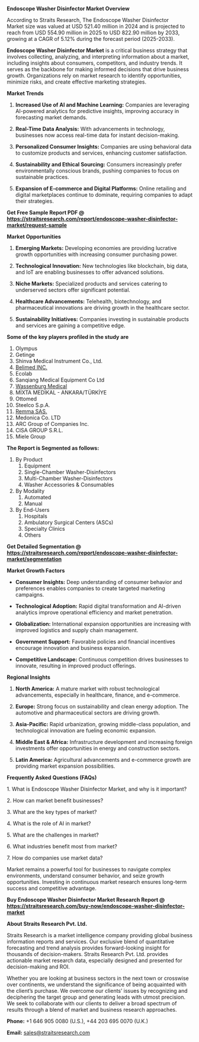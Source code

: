 <p><strong>Endoscope Washer Disinfector Market Overview</strong></p>
<p>According to Straits Research, The Endoscope Washer Disinfector Market size was valued at USD 521.40 million in 2024 and is projected to reach from USD 554.90 million in 2025 to USD 822.90 million by 2033, growing at a CAGR of 5.12% during the forecast period (2025-2033).</p>
<p><strong>Endoscope Washer Disinfector Market</strong> is a critical business strategy that involves collecting, analyzing, and interpreting information about a market, including insights about consumers, competitors, and industry trends. It serves as the backbone for making informed decisions that drive business growth. Organizations rely on market research to identify opportunities, minimize risks, and create effective marketing strategies.</p>
<p><strong>Market Trends</strong></p>
<ol>
<li>
<p><strong>Increased Use of AI and Machine Learning:</strong> Companies are leveraging AI-powered analytics for predictive insights, improving accuracy in forecasting market demands.</p>
</li>
<li>
<p><strong>Real-Time Data Analysis:</strong> With advancements in technology, businesses now access real-time data for instant decision-making.</p>
</li>
<li>
<p><strong>Personalized Consumer Insights:</strong> Companies are using behavioral data to customize products and services, enhancing customer satisfaction.</p>
</li>
<li>
<p><strong>Sustainability and Ethical Sourcing:</strong> Consumers increasingly prefer environmentally conscious brands, pushing companies to focus on sustainable practices.</p>
</li>
<li>
<p><strong>Expansion of E-commerce and Digital Platforms:</strong> Online retailing and digital marketplaces continue to dominate, requiring companies to adapt their strategies.</p>
</li>
</ol>
<p><strong>Get Free Sample Report PDF @ <a href=https://straitsresearch.com/report/endoscope-washer-disinfector-market/request-sample>https://straitsresearch.com/report/endoscope-washer-disinfector-market/request-sample</a></strong></p>
<p><strong>Market Opportunities</strong></p>
<ol>
<li>
<p><strong>Emerging Markets:</strong> Developing economies are providing lucrative growth opportunities with increasing consumer purchasing power.</p>
</li>
<li>
<p><strong>Technological Innovation:</strong> New technologies like blockchain, big data, and IoT are enabling businesses to offer advanced solutions.</p>
</li>
<li>
<p><strong>Niche Markets:</strong> Specialized products and services catering to underserved sectors offer significant potential.</p>
</li>
<li>
<p><strong>Healthcare Advancements:</strong> Telehealth, biotechnology, and pharmaceutical innovations are driving growth in the healthcare sector.</p>
</li>
<li>
<p><strong>Sustainability Initiatives:</strong> Companies investing in sustainable products and services are gaining a competitive edge.</p>
</li>
</ol>
<div>
<div><strong>Some of the key players profiled in the study are</strong></div>
</div>
<p><ol>
<li>Olympus</li>
<li>Getinge</li>
<li>Shinva Medical Instrument Co., Ltd.&nbsp;</li>
<li><a href=""https://www.belimed.com/"" target=""_blank"" rel=""noopener"">Belimed INC.</a></li>
<li>Ecolab&nbsp;</li>
<li>Sanqiang Medical Equipment Co Ltd</li>
<li><a href=""https://www.wassenburgmedical.com/"" target=""_blank"" rel=""noopener"">Wassenburg Medical</a></li>
<li>MİXTA MEDİKAL - ANKARA/T&Uuml;RKİYE</li>
<li>Ottomed</li>
<li>Steelco S.p.A.&nbsp;</li>
<li><a href=""https://www.emis.com/php/company-profile/CO/Rema_S_A_S_en_1211681.html"" target=""_blank"" rel=""noopener"">Remma SAS.</a></li>
<li>Medonica Co. LTD</li>
<li>ARC Group of Companies Inc.</li>
<li>CISA GROUP S.R.L.</li>
<li>Miele Group</li>
</ol></p>
<p><strong>The Report is Segmented as follows:</strong></p>
<p><ol>
<li>By Product
<ol>
<li>Equipment</li>
<li>Single-Chamber Washer-Disinfectors</li>
<li>Multi-Chamber Washer-Disinfectors</li>
<li>Washer Accessories &amp; Consumables</li>
</ol>
</li>
<li>By Modality
<ol>
<li>Automated</li>
<li>Manual</li>
</ol>
</li>
<li>By End-Users
<ol>
<li>Hospitals</li>
<li>Ambulatory Surgical Centers (ASCs)</li>
<li>Specialty Clinics</li>
<li>Others</li>
</ol>
</li>
</ol></p>
<p><strong>Get Detailed Segmentation @ <a href=https://straitsresearch.com/report/endoscope-washer-disinfector-market/segmentation>https://straitsresearch.com/report/endoscope-washer-disinfector-market/segmentation</a></strong></p>
<p><strong>Market Growth Factors</strong></p>
<ul>
<li>
<p><strong>Consumer Insights:</strong> Deep understanding of consumer behavior and preferences enables companies to create targeted marketing campaigns.</p>
</li>
<li>
<p><strong>Technological Adoption:</strong> Rapid digital transformation and AI-driven analytics improve operational efficiency and market penetration.</p>
</li>
<li>
<p><strong>Globalization:</strong> International expansion opportunities are increasing with improved logistics and supply chain management.</p>
</li>
<li>
<p><strong>Government Support:</strong> Favorable policies and financial incentives encourage innovation and business expansion.</p>
</li>
<li>
<p><strong>Competitive Landscape:</strong> Continuous competition drives businesses to innovate, resulting in improved product offerings.</p>
</li>
</ul>
<p><strong>Regional Insights</strong></p>
<ol>
<li>
<p><strong>North America:</strong> A mature market with robust technological advancements, especially in healthcare, finance, and e-commerce.</p>
</li>
<li>
<p><strong>Europe:</strong> Strong focus on sustainability and clean energy adoption. The automotive and pharmaceutical sectors are driving growth.</p>
</li>
<li>
<p><strong>Asia-Pacific:</strong> Rapid urbanization, growing middle-class population, and technological innovation are fueling economic expansion.</p>
</li>
<li>
<p><strong>Middle East &amp; Africa:</strong> Infrastructure development and increasing foreign investments offer opportunities in energy and construction sectors.</p>
</li>
<li>
<p><strong>Latin America:</strong> Agricultural advancements and e-commerce growth are providing market expansion possibilities.</p>
</li>
</ol>
<p><strong>Frequently Asked Questions (FAQs)</strong></p>
<p>1. What is Endoscope Washer Disinfector Market, and why is it important?</p>
<p>2. How can market benefit businesses?</p>
<p>3. What are the key types of market?</p>
<p>4. What is the role of AI in market?</p>
<p>5. What are the challenges in market?</p>
<p>6. What industries benefit most from market?</p>
<p>7. How do companies use market data?</p>
<p>Market remains a powerful tool for businesses to navigate complex environments, understand consumer behavior, and seize growth opportunities. Investing in continuous market research ensures long-term success and competitive advantage.</p>
<p><strong>Buy Endoscope Washer Disinfector Market Research Report @ <a href=https://straitsresearch.com/buy-now/endoscope-washer-disinfector-market>https://straitsresearch.com/buy-now/endoscope-washer-disinfector-market</a></strong></p>
<p><strong>About Straits Research Pvt. Ltd.</strong></p>
<p>Straits Research is a market intelligence company providing global business information reports and services. Our exclusive blend of quantitative forecasting and trend analysis provides forward-looking insight for thousands of decision-makers. Straits Research Pvt. Ltd. provides actionable market research data, especially designed and presented for decision-making and ROI.</p>
<p>Whether you are looking at business sectors in the next town or crosswise over continents, we understand the significance of being acquainted with the client&rsquo;s purchase. We overcome our clients&rsquo; issues by recognizing and deciphering the target group and generating leads with utmost precision. We seek to collaborate with our clients to deliver a broad spectrum of results through a blend of market and business research approaches.</p>
<p><strong>Phone:</strong> +1 646 905 0080 (U.S.), +44 203 695 0070 (U.K.)</p>
<p><strong>Email:</strong> <u><a href=mailto:sales@straitsresearch.com>sales@straitsresearch.com</a></u></p>
